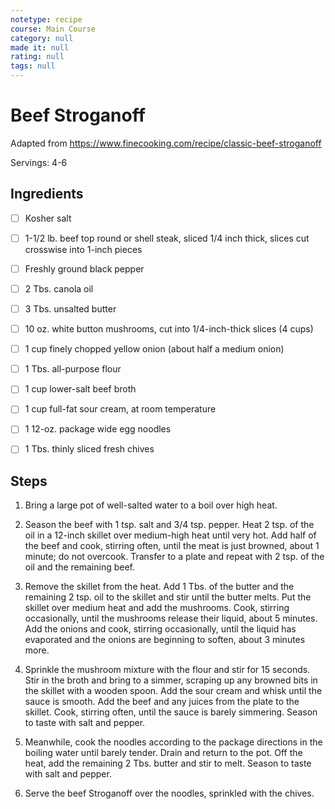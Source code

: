 ```yaml
---
notetype: recipe
course: Main Course
category: null
made it: null
rating: null
tags: null
---
```

# Beef Stroganoff

Adapted from https://www.finecooking.com/recipe/classic-beef-stroganoff

Servings: 4-6

## Ingredients
- [ ] Kosher salt- [ ] 1-1/2 lb. beef top round or shell steak, sliced 1/4 inch thick, slices cut crosswise into 1-inch pieces- [ ] Freshly ground black pepper- [ ] 2 Tbs. canola oil- [ ] 3 Tbs. unsalted butter- [ ] 10 oz. white button mushrooms, cut into 1/4-inch-thick slices (4 cups)- [ ] 1 cup finely chopped yellow onion (about half a medium onion)- [ ] 1 Tbs. all-purpose flour- [ ] 1 cup lower-salt beef broth- [ ] 1 cup full-fat sour cream, at room temperature- [ ] 1 12-oz. package wide egg noodles- [ ] 1 Tbs. thinly sliced fresh chives

## Steps
1) Bring a large pot of well-salted water to a boil over high heat.

2) Season the beef with 1 tsp. salt and 3/4 tsp. pepper. Heat 2 tsp. of the oil in a 12-inch skillet over medium-high heat until very hot. Add half of the beef and cook, stirring often, until the meat is just browned, about 1 minute; do not overcook. Transfer to a plate and repeat with 2 tsp. of the oil and the remaining beef.

3) Remove the skillet from the heat. Add 1 Tbs. of the butter and the remaining 2 tsp. oil to the skillet and stir until the butter melts. Put the skillet over medium heat and add the mushrooms. Cook, stirring occasionally, until the mushrooms release their liquid, about 5 minutes. Add the onions and cook, stirring occasionally, until the liquid has evaporated and the onions are beginning to soften, about 3 minutes more.

4) Sprinkle the mushroom mixture with the flour and stir for 15 seconds. Stir in the broth and bring to a simmer, scraping up any browned bits in the skillet with a wooden spoon. Add the sour cream and whisk until the sauce is smooth. Add the beef and any juices from the plate to the skillet. Cook, stirring often, until the sauce is barely simmering. Season to taste with salt and pepper.

5) Meanwhile, cook the noodles according to the package directions in the boiling water until barely tender. Drain and return to the pot. Off the heat, add the remaining 2 Tbs. butter and stir to melt. Season to taste with salt and pepper.

6) Serve the beef Stroganoff over the noodles, sprinkled with the chives.

